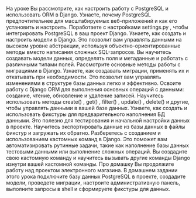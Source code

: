 На уроке
Вы рассмотрите, как настроить работу с PostgreSQL и использовать ORM в Django. Узнаете, почему PostgreSQL предпочтительнее для масштабируемых веб-приложений и как его установить и настроить. Поработаете с настройками 
settings.py
, чтобы интегрировать PostgreSQL в ваш проект Django.
 Узнаете, как создать и настроить модели в Django. Это позволит вам управлять данными на высоком уровне абстракции, используя объектно-ориентированные методы вместо написания сложных SQL-запросов. Вы научитесь создавать модели данных, определять поля и метаданные и работать с различными типами полей.
 Рассмотрите основные методы работы с миграциями в Django. Узнаете, как создавать миграции, применять их и откатывать при необходимости. Это позволит вам управлять изменениями в структуре базы данных легко и эффективно.
 Освоите работу с Django ORM для выполнения основных операций с данными: создание, чтение, обновление и удаление записей. Научитесь использовать методы 
create()
, 
get()
, 
filter()
, 
update()
, 
delete()
 и другие, чтобы управлять данными в вашей базе данных.
 Узнаете, как создать и использовать фикстуры для предварительного наполнения БД данными. Это полезно для тестирования и начальной настройки данных в проекте. Научитесь экспортировать данные из базы данных в файлы фикстур и загружать их обратно.
 Разберетесь с созданием и использованием кастомных команд в Django. Это поможет вам автоматизировать рутинные задачи, такие как наполнение базы данных тестовыми данными или выполнение сложных операций. Вы создадите свою кастомную команду и научитесь вызывать другие команды Django изнутри вашей кастомной команды.
Про домашку
Вы продолжите работу над проектом электронного магазина. В домашнем задании этого урока подключите базу данных PostgreSQL в проекте, создадите модели, проведете миграции, настроите административную панель, выполните запросы в shell и сформируете фикстуры для данных.
